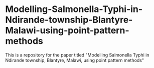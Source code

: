 # Modelling-Salmonella-Typhi-in-Ndirande-township-Blantyre-Malawi-using-point-pattern-methods
This is a repository for the paper titled "Modelling Salmonella Typhi in Ndirande township, Blantyre, Malawi, using point pattern methods"
